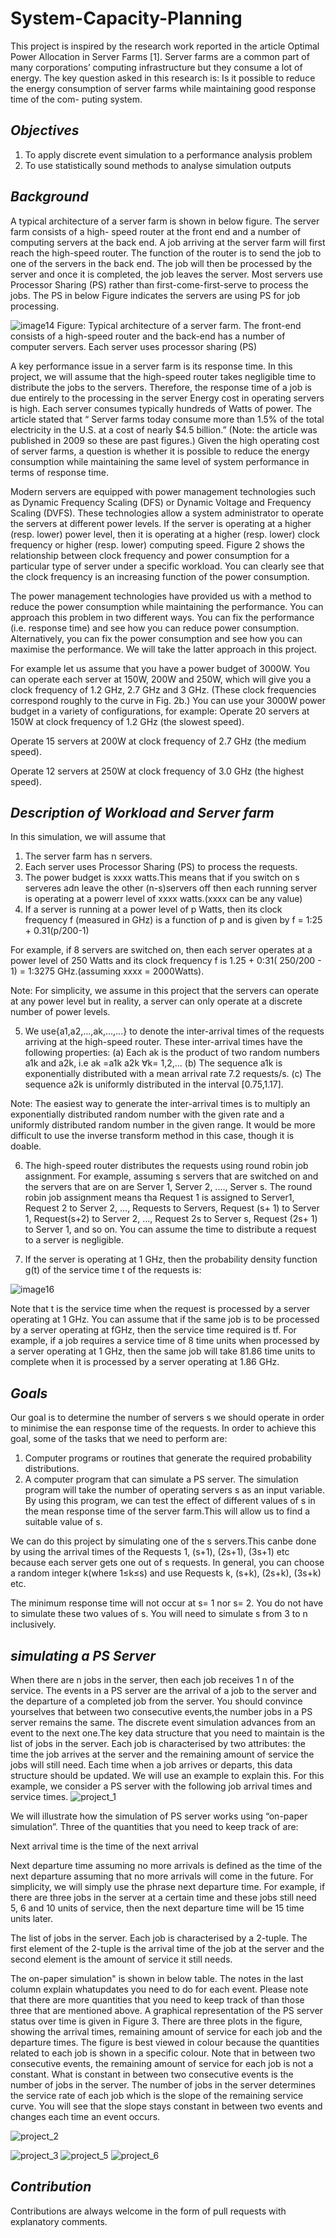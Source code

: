 # System-Capacity-Planning
This project is inspired by the research work reported in the article Optimal Power Allocation in Server Farms [1]. Server farms are a common part of many corporations’ computing infrastructure but they consume a lot of energy. The key question asked in this research is: Is it possible to reduce the energy consumption of server farms while maintaining good response time of the com- puting system.

## _Objectives_

1.  To apply discrete event simulation to a performance analysis problem
2.  To use statistically sound methods to analyse simulation outputs

## _Background_

A typical architecture of a server farm is shown in below figure.  The server farm consists of a high-
speed router at the front end and a number of computing servers at the back end.  A job arriving
at the server farm will first reach the high-speed router.  The function of the router is to send the
job to one of the servers in the back end.  The job will then be processed by the server and once
it is completed, the job leaves the server.  Most servers use Processor Sharing (PS) rather than
first-come-first-serve to process the jobs.  The PS in below Figure  indicates the servers are using PS
for job processing.

![image14](https://user-images.githubusercontent.com/26761582/30526603-b97f118e-9c60-11e7-8dfd-6a0d44e0e496.jpg)
Figure:  Typical architecture of a server farm.  The front-end consists of a high-speed router and
the back-end has a number of computer servers.  Each server uses processor sharing (PS)

A key performance issue in a server farm is its response time.  In this project, we will assume
that the high-speed router takes negligible time to distribute the jobs to the servers.  Therefore,
the response time of a job is due entirely to the processing in the server
Energy cost in operating servers is high.  Each server consumes typically hundreds of Watts of power.  The article stated that “
Server farms today consume more than 1.5% of the total electricity in the U.S. at a cost of nearly $4.5 billion.” (Note:  the article was published in 2009 so these are past figures.)  Given the high operating cost of server farms, a question is whether it is possible to reduce the energy consumption while maintaining the same level of system performance in terms of response time.

Modern servers are equipped with power management technologies such as Dynamic Frequency Scaling (DFS) or Dynamic Voltage and Frequency Scaling (DVFS). These technologies allow a system administrator to operate the servers at different power levels.  If the server is operating at a higher (resp.  lower) power level, then it is operating at a higher (resp.  lower) clock frequency or higher (resp.  lower) computing speed.  Figure 2 shows the relationship between clock frequency and power consumption for a particular type of server under a specific workload.  You can clearly see that the clock frequency is an increasing function of the power consumption.

The  power  management  technologies  have  provided  us  with  a  method  to  reduce  the  power consumption while maintaining the performance.  You can approach this problem in two different ways.  You can fix the performance (i.e.  response time) and see how you can reduce power consumption.  Alternatively, you can fix the power consumption and see how you can maximise the
performance.  We will take the latter approach in this project.

For example let us assume that you have a power budget of 3000W. You can operate each server at 150W, 200W and 250W, which will give you a clock frequency of 1.2 GHz, 2.7 GHz and 3 GHz.  (These clock frequencies correspond roughly to the curve in Fig. 2b.)  You can use your 3000W power budget in a variety of configurations, for example:
Operate 20 servers at 150W at clock frequency of 1.2 GHz (the slowest speed).

Operate 15 servers at 200W at clock frequency of 2.7 GHz (the medium speed).

Operate 12 servers at 250W at clock frequency of 3.0 GHz (the highest speed).

## _Description of Workload and Server farm_
In this simulation, we will assume that
1. The server farm has n servers.
2. Each server uses Processor Sharing (PS) to process the requests.
3. The power budget is xxxx watts.This means that if you switch on s serveres adn leave the other (n-s)servers off then each running server is operating at a powerr level of xxxx watts.(xxxx can be any value)
4. If a server is running at a power level of p Watts, then its clock frequency f (measured in
GHz) is a function of p and is given by
f = 1:25 + 0.31(p/200-1)

For example, if 8 servers are switched on, then each server operates at a power level of 250
Watts and its clock frequency f is 1.25 + 0:31( 250/200 - 1) = 1:3275 GHz.(assuming xxxx = 2000Watts).

Note: For simplicity, we assume in this project that the servers can operate at any power
level but in reality, a server can only operate at a discrete number of power levels.

5.  We use{a1,a2,...,ak,...,...} to denote the inter-arrival times of the requests arriving at the high-speed router.  These inter-arrival times have the following properties:
(a)  Each ak is the product of two random numbers a1k and a2k, i.e ak =a1k a2k ∀k= 1,2,...
(b)  The sequence a1k is exponentially distributed with a mean arrival rate 7.2 requests/s.
(c)  The sequence a2k is uniformly distributed in the interval [0.75,1.17].

Note:  The  easiest  way  to  generate  the  inter-arrival  times  is  to  multiply  an  exponentially
distributed random number with the given rate and a uniformly distributed random number
in the given range.  It would be more difficult to use the inverse transform method in this
case, though it is doable.

6.  The high-speed router distributes the requests using round robin job assignment.  For example, assuming s servers that are switched on and the servers that are on are Server 1, Server 2, ...., Server s.  The round robin job assignment means tha Request 1 is assigned to Server1,  Request 2 to Server 2,  ...,  Requests to Servers,  Request (s+ 1) to Server 1,  Request(s+2) to Server 2, ..., Request 2s to Server s, Request (2s+ 1) to Server 1, and so on.  You can assume the time to distribute a request to a server is negligible.

7. If the server is operating at 1 GHz, then the probability density function g(t) of the service
time t of the requests is:

![image16](https://user-images.githubusercontent.com/26761582/30526754-68030e2a-9c63-11e7-9527-8218fa482763.png)

Note that t is the service time when the request is processed by a server operating at 1 GHz. You can assume that if the same job is to be processed by a server operating at fGHz, then the service time required is tf.  For example, if a job requires a service time of 8 time units when processed by a server operating at 1 GHz, then the same job will take 81.86 time units to complete when it is processed by a server operating at 1.86 GHz.

## _Goals_
Our goal is to determine the number of servers s we should operate in order to minimise the ean response time of the requests. In order to achieve this goal, some of the tasks that we need to perform are:
1. Computer programs or routines that generate the required probability distributions.
2. A computer program that can simulate a PS server. The simulation program will take the number of operating servers s as an input variable. By using this program, we can test the effect of different values of s in the mean response time of the server farm.This will allow us to find a suitable value of s.

We can do this project by simulating one of the s servers.This canbe done by using the arrival times of the Requests 1, (s+1), (2s+1), (3s+1) etc because each server gets one out of s requests.  In general, you can choose a random integer k(where 1≤k≤s)
and use Requests k, (s+k), (2s+k), (3s+k) etc.

The minimum response time will not occur at s= 1 nor s= 2.  You do not have to simulate these two values of s.  You will need to simulate s from 3 to n inclusively.

## _simulating a PS Server_

When there are n jobs in the server, then each job receives 1 n of the service. The events in a PS server are the arrival of a job to the server and the departure of a completed job from the server. You should convince yourselves that between two consecutive events,the number jobs in a PS server remains the same. The discrete event simulation advances from an event to the next one.The key data structure that you need to maintain is the list of jobs in the server. Each job is characterised by two attributes: the time the job arrives at the server and the remaining amount of service the jobs will still need. Each time when a job arrives or departs, this data structure should be updated. We will use an example to explain this. For this example, we consider a PS server with the following job arrival times and service times.
![project_1](https://user-images.githubusercontent.com/26761582/30526990-ee3d41c4-9c66-11e7-9e22-edecb77352c6.png)

We will illustrate how the simulation of PS server works using “on-paper simulation”.  Three of the quantities that you need to keep track of are:

Next arrival time is the time of the next arrival

Next departure time assuming no more arrivals is defined as the time of the next departure assuming that no more arrivals will come in the future. For simplicity, we will simply use the phrase next departure time. For example, if there are three jobs in the server at a certain time and these jobs still need 5, 6 and 10 units of service, then the next departure time will be 15 time units later.

The list of jobs in the server. Each job is characterised by a 2-tuple. The first element of the 2-tuple is the arrival time of the job at the server and the second element is the amount of service it still needs.

The on-paper simulation" is shown in below table. The notes in the last column explain whatupdates you need to do for each event. Please note that there are more quantities that you need to keep track of than those three that are mentioned above.
A graphical representation of the PS server status over time is given in Figure 3. There are three plots in the figure, showing the arrival times, remaining amount of service for each job and the departure times. The figure is best viewed in colour because the quantities related to each job is shown in a specific colour. Note that in between two consecutive events, the remaining amount of service for each job is not a constant. What is constant in between two consecutive events is the number of jobs in the server. The number of jobs in the server determines the service rate of each job which is the slope of the remaining service curve. You will see that the slope stays constant in between two events and changes each time an event occurs.

![project_2](https://user-images.githubusercontent.com/26761582/30526991-eef0c686-9c66-11e7-945a-4006119d749e.png) 

![project_3](https://user-images.githubusercontent.com/26761582/30526992-ef8b64de-9c66-11e7-9889-57ca5b286d02.png)
![project_5](https://user-images.githubusercontent.com/26761582/30526994-f03beb92-9c66-11e7-8322-7ae9d42bd096.png)
![project_6](https://user-images.githubusercontent.com/26761582/30526995-f1193a74-9c66-11e7-960d-becaa4195fac.png)


## _Contribution_
Contributions are always welcome in the form of pull requests with explanatory comments.
